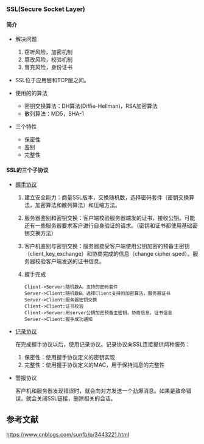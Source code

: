 ### SSL(Secure Socket Layer)

#### 简介

- 解决问题
  1. 窃听风险，加密机制
  2. 篡改风险，校验机制
  3. 冒充风险，身份证书

- SSL位于应用层和TCP层之间。
- 使用的的算法
  - 密钥交换算法：DH算法(Diffie-Hellman)，RSA加密算法
  - 散列算法：MD5，SHA-1

- 三个特性
  - 保密性
  - 鉴别
  - 完整性

#### SSL的三个子协议

- [握手协议](https://blog.csdn.net/hherima/article/details/52469674)

  1. 建立安全能力：商量SSL版本，交换随机数，选择密码套件（密钥交换算法，加密算法和散列算法）和压缩方法。

  2. 服务器鉴别和密钥交换：客户端校验服务器端发的证书，接收公钥。可能还有一些服务器要求客户进行自身验证的请求。（密钥和证书都使用基础密钥交换方法）

  3. 客户机鉴别与密钥交换：服务器接受客户端使用公钥加密的预备主密钥（client_key_exchange）和协商完成的信息（change cipher sped）。服务器校验客户端发送的证书信息。

  4. 握手完成

     ```sequence
     Client->Server:随机数A，支持的密码套件
     Server->Client:随机数B，选择Client支持的加密算法，服务器证书
     Server->Client:服务器密钥交换
     Client->Client:证书校验
     Client->Server:用server公钥加密预备主密钥，协商信息，证书信息
     Server->Client:握手成功通知
     
     ```

     

     

- [记录协议](https://blog.csdn.net/chengqiuming/article/details/83095673)

  在完成握手协议以后，使用记录协议。记录协议向SSL连接提供两种服务：

  1. 保密性：使用握手协议定义的密钥实现
  2. 完整性：使用握手协议定义的MAC，用于保持消息的完整性

- 警报协议

  客户机和服务器发现错误时，就会向对方发送一个劲爆消息。如果是致命错误，就会关闭SSL链接，删除相关的会话。

  

## 参考文献
https://www.cnblogs.com/sunfb/p/3443221.html